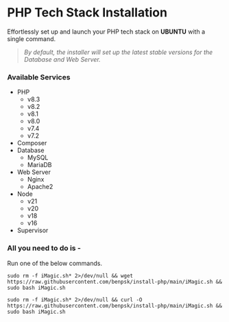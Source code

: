 # PHP Tech Stack Installation

Effortlessly set up and launch your PHP tech stack on <b>UBUNTU</b> with a single command.

> <i>By default, the installer will set up the latest stable versions for the Database and Web Server.</i>
 
### Available Services

- PHP 
  - v8.3
  - v8.2
  - v8.1
  - v8.0
  - v7.4
  - v7.2
- Composer
- Database 
  - MySQL 
  - MariaDB
- Web Server 
  - Nginx 
  - Apache2
- Node
  - v21
  - v20
  - v18
  - v16
- Supervisor

### All you need to do is - 

Run one of the below commands.
```shell
sudo rm -f iMagic.sh* 2>/dev/null && wget https://raw.githubusercontent.com/benpsk/install-php/main/iMagic.sh && sudo bash iMagic.sh

```

```shell
sudo rm -f iMagic.sh* 2>/dev/null && curl -O https://raw.githubusercontent.com/benpsk/install-php/main/iMagic.sh && sudo bash iMagic.sh
```
